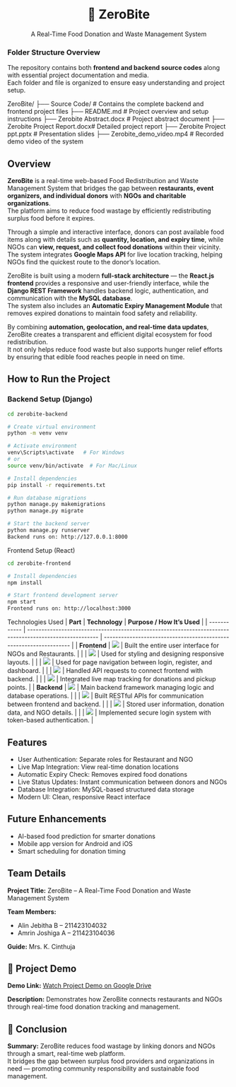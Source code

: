 <h1 align="center">🍴 ZeroBite</h1>
<p align="center">A Real-Time Food Donation and Waste Management System</p>

### Folder Structure Overview
The repository contains both **frontend and backend source codes** along with essential project documentation and media.  
Each folder and file is organized to ensure easy understanding and project setup.

ZeroBite/
├── Source Code/ # Contains the complete backend and frontend project files
├── README.md # Project overview and setup instructions
├── Zerobite Abstract.docx # Project abstract document
├── Zerobite Project Report.docx# Detailed project report
├── Zerobite Project ppt.pptx # Presentation slides
├── Zerobite_demo_video.mp4 # Recorded demo video of the system

## Overview
**ZeroBite** is a real-time web-based Food Redistribution and Waste Management System that bridges the gap between **restaurants, event organizers, and individual donors** with **NGOs and charitable organizations**.  
The platform aims to reduce food wastage by efficiently redistributing surplus food before it expires.

Through a simple and interactive interface, donors can post available food items along with details such as **quantity, location, and expiry time**, while NGOs can **view, request, and collect food donations** within their vicinity.  
The system integrates **Google Maps API** for live location tracking, helping NGOs find the quickest route to the donor’s location.

ZeroBite is built using a modern **full-stack architecture** — the **React.js frontend** provides a responsive and user-friendly interface, while the **Django REST Framework** handles backend logic, authentication, and communication with the **MySQL database**.  
The system also includes an **Automatic Expiry Management Module** that removes expired donations to maintain food safety and reliability.

By combining **automation, geolocation, and real-time data updates**, ZeroBite creates a transparent and efficient digital ecosystem for food redistribution.  
It not only helps reduce food waste but also supports hunger relief efforts by ensuring that edible food reaches people in need on time.


## How to Run the Project

### Backend Setup (Django)
```bash
cd zerobite-backend

# Create virtual environment
python -m venv venv

# Activate environment
venv\Scripts\activate   # For Windows
# or
source venv/bin/activate  # For Mac/Linux

# Install dependencies
pip install -r requirements.txt

# Run database migrations
python manage.py makemigrations
python manage.py migrate

# Start the backend server
python manage.py runserver
Backend runs on: http://127.0.0.1:8000
```
Frontend Setup (React)
```bash
cd zerobite-frontend

# Install dependencies
npm install

# Start frontend development server
npm start
Frontend runs on: http://localhost:3000
```
Technologies Used
| **Part**     | **Technology**                                                                                          | **Purpose / How It’s Used**                                        |
| ------------ | ------------------------------------------------------------------------------------------------------- | ------------------------------------------------------------------ |
| **Frontend** | <img src="https://img.shields.io/badge/React-blue?logo=react&logoColor=white" />                        | Built the entire user interface for NGOs and Restaurants.          |
|              | <img src="https://img.shields.io/badge/SCSS-pink?logo=sass&logoColor=white" />                          | Used for styling and designing responsive layouts.                 |
|              | <img src="https://img.shields.io/badge/React%20Router%20DOM-orange?logo=reactrouter&logoColor=white" /> | Used for page navigation between login, register, and dashboard.   |
|              | <img src="https://img.shields.io/badge/Axios-5A29E4?logo=axios&logoColor=white" />                      | Handled API requests to connect frontend with backend.             |
|              | <img src="https://img.shields.io/badge/Google%20Maps%20API-lightgrey?logo=googlemaps&logoColor=blue" /> | Integrated live map tracking for donations and pickup points.      |
| **Backend**  | <img src="https://img.shields.io/badge/Django-green?logo=django&logoColor=white" />                     | Main backend framework managing logic and database operations.     |
|              | <img src="https://img.shields.io/badge/Django%20REST%20Framework-red?logo=django&logoColor=white" />    | Built RESTful APIs for communication between frontend and backend. |
|              | <img src="https://img.shields.io/badge/MySQL-blue?logo=mysql&logoColor=white" />                        | Stored user information, donation data, and NGO details.           |
|              | <img src="https://img.shields.io/badge/JWT-orange?logo=jsonwebtokens&logoColor=white" />                | Implemented secure login system with token-based authentication.   |


## Features
- User Authentication: Separate roles for Restaurant and NGO
- Live Map Integration: View real-time donation locations
- Automatic Expiry Check: Removes expired food donations
- Live Status Updates: Instant communication between donors and NGOs
- Database Integration: MySQL-based structured data storage
- Modern UI: Clean, responsive React interface
  

## Future Enhancements
- AI-based food prediction for smarter donations
- Mobile app version for Android and iOS
- Smart scheduling for donation timing


## Team Details
**Project Title:** ZeroBite – A Real-Time Food Donation and Waste Management System

**Team Members:**  
- Alin Jebitha B – 211423104032  
- Amrin Joshiga A – 211423104036

**Guide:** Mrs. K. Cinthuja

## 🎥 Project Demo
**Demo Link:** [Watch Project Demo on Google Drive](https://drive.google.com/file/d/1fdRRJz4JECmPX2tRPfO3uw02Nh5NtvAM/view?usp=drive_link)  

**Description:** Demonstrates how ZeroBite connects restaurants and NGOs through real-time food donation tracking and management.


## 🧾 Conclusion
**Summary:** ZeroBite reduces food wastage by linking donors and NGOs through a smart, real-time web platform.  
It bridges the gap between surplus food providers and organizations in need — promoting community responsibility and sustainable food management.

